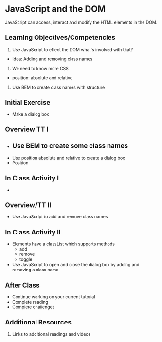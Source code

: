 # JavaScript and the DOM

JavaScript can access, interact and modify the 
HTML elements in the DOM. 

## Learning Objectives/Competencies

1. Use JavaScript to effect the DOM what's involved with that?
  - Idea: Adding and removing class names
1. We need to know more CSS
  - position: absolute and relative
1. Use BEM to create class names with structure

## Initial Exercise

- Make a dialog box

## Overview TT I 

- Use BEM to create some class names 
  - 
- Use position absolute and relative to create a dialog box
- Position 

## In Class Activity I

- 

## Overview/TT II 

- Use JavaScript to add and remove class names

## In Class Activity II 

- Elements have a classList which supports methods
  - add
  - remove
  - toggle
- Use JavaScript to open and close the dialog box by adding and removing a class name

## After Class

- Continue working on your current tutorial
- Complete reading
- Complete challenges

## Additional Resources

1. Links to additional readings and videos
